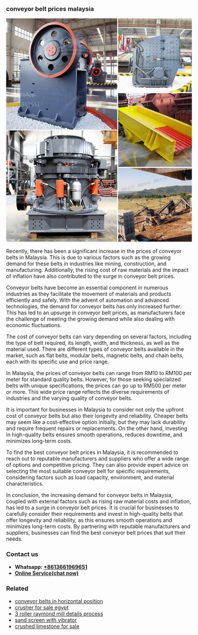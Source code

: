 <h3>conveyor belt prices malaysia</h3><img src='1708332652.jpg' alt=''><p>Recently, there has been a significant increase in the prices of conveyor belts in Malaysia. This is due to various factors such as the growing demand for these belts in industries like mining, construction, and manufacturing. Additionally, the rising cost of raw materials and the impact of inflation have also contributed to the surge in conveyor belt prices.</p><p>Conveyor belts have become an essential component in numerous industries as they facilitate the movement of materials and products efficiently and safely. With the advent of automation and advanced technologies, the demand for conveyor belts has only increased further. This has led to an upsurge in conveyor belt prices, as manufacturers face the challenge of meeting the growing demand while also dealing with economic fluctuations.</p><p>The cost of conveyor belts can vary depending on several factors, including the type of belt required, its length, width, and thickness, as well as the material used. There are different types of conveyor belts available in the market, such as flat belts, modular belts, magnetic belts, and chain belts, each with its specific use and price range.</p><p>In Malaysia, the prices of conveyor belts can range from RM10 to RM100 per meter for standard quality belts. However, for those seeking specialized belts with unique specifications, the prices can go up to RM500 per meter or more. This wide price range reflects the diverse requirements of industries and the varying quality of conveyor belts.</p><p>It is important for businesses in Malaysia to consider not only the upfront cost of conveyor belts but also their longevity and reliability. Cheaper belts may seem like a cost-effective option initially, but they may lack durability and require frequent repairs or replacements. On the other hand, investing in high-quality belts ensures smooth operations, reduces downtime, and minimizes long-term costs.</p><p>To find the best conveyor belt prices in Malaysia, it is recommended to reach out to reputable manufacturers and suppliers who offer a wide range of options and competitive pricing. They can also provide expert advice on selecting the most suitable conveyor belt for specific requirements, considering factors such as load capacity, environment, and material characteristics.</p><p>In conclusion, the increasing demand for conveyor belts in Malaysia, coupled with external factors such as rising raw material costs and inflation, has led to a surge in conveyor belt prices. It is crucial for businesses to carefully consider their requirements and invest in high-quality belts that offer longevity and reliability, as this ensures smooth operations and minimizes long-term costs. By partnering with reputable manufacturers and suppliers, businesses can find the best conveyor belt prices that suit their needs.</p><h3>Contact us</h3><ul><li><strong>Whatsapp:&nbsp;<a href="https://wa.me/8613661969651">+8613661969651</a></strong></li><li><a href="https://swt.shibang-china.com/?git&amp;zhl&amp;conveyor belt prices malaysia"><strong>Online Service(chat now)</strong></a></li></ul><h3>Related</h3><ul><li><a href='conveyor belts in horizontal position.md'>conveyor belts in horizontal position</a></li><li><a href='crusher for sale egypt.md'>crusher for sale egypt</a></li><li><a href='3 roller raymond mill details process.md'>3 roller raymond mill details process</a></li><li><a href='sand screen with vibrator.md'>sand screen with vibrator</a></li><li><a href='crushed limestone for sale.md'>crushed limestone for sale</a></li></ul>